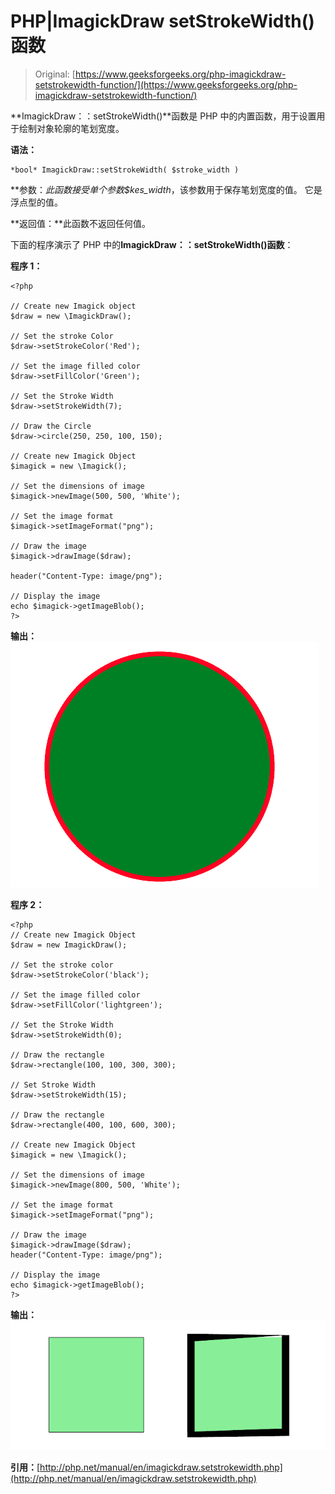 # PHP|ImagickDraw setStrokeWidth()函数

> Original: [https://www.geeksforgeeks.org/php-imagickdraw-setstrokewidth-function/](https://www.geeksforgeeks.org/php-imagickdraw-setstrokewidth-function/)

**ImagickDraw：：setStrokeWidth()**函数是 PHP 中的内置函数，用于设置用于绘制对象轮廓的笔划宽度。

**语法：**

```
*bool* ImagickDraw::setStrokeWidth( $stroke_width )
```

**参数：**此函数接受单个参数*$kes_width*，该参数用于保存笔划宽度的值。 它是浮点型的值。

**返回值：**此函数不返回任何值。

下面的程序演示了 PHP 中的**ImagickDraw：：setStrokeWidth()函数**：

**程序 1：**

```
<?php

// Create new Imagick object 
$draw = new \ImagickDraw();

// Set the stroke Color
$draw->setStrokeColor('Red');

// Set the image filled color 
$draw->setFillColor('Green');

// Set the Stroke Width
$draw->setStrokeWidth(7);

// Draw the Circle
$draw->circle(250, 250, 100, 150);

// Create new Imagick Object
$imagick = new \Imagick();

// Set the dimensions of image
$imagick->newImage(500, 500, 'White');

// Set the image format 
$imagick->setImageFormat("png");

// Draw the image 
$imagick->drawImage($draw);

header("Content-Type: image/png");

// Display the image
echo $imagick->getImageBlob();
?>
```

**输出：**
![setStrokeWidth](img/b9d353806be03607ab208470060b190f.png)

**程序 2：**

```
<?php
// Create new Imagick Object 
$draw = new ImagickDraw();

// Set the stroke color
$draw->setStrokeColor('black');

// Set the image filled color 
$draw->setFillColor('lightgreen');

// Set the Stroke Width
$draw->setStrokeWidth(0);

// Draw the rectangle
$draw->rectangle(100, 100, 300, 300);

// Set Stroke Width
$draw->setStrokeWidth(15);

// Draw the rectangle
$draw->rectangle(400, 100, 600, 300);

// Create new Imagick Object 
$imagick = new \Imagick();

// Set the dimensions of image
$imagick->newImage(800, 500, 'White');

// Set the image format
$imagick->setImageFormat("png");

// Draw the image 
$imagick->drawImage($draw);
header("Content-Type: image/png");

// Display the image 
echo $imagick->getImageBlob();
?>
```

**输出：**
![setStrokeWidth](img/bae3819f8178b4e3f6a9bbe6b678ea73.png)

**引用：**[http://php.net/manual/en/imagickdraw.setstrokewidth.php](http://php.net/manual/en/imagickdraw.setstrokewidth.php)
